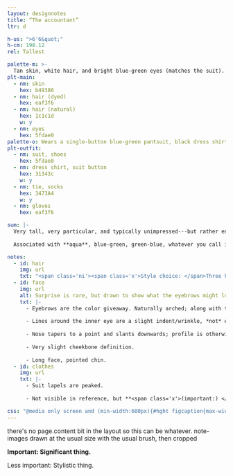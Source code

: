 ```yaml
---
layout: designnotes
title: “The accountant”
ltr: d

h-us: ">6'6&quot;"
h-cm: 198.12
rel: Tallest

palette-m: >-
  Tan skin, white hair, and bright blue-green eyes (matches the suit). Hair is long, wavy with flourish, and evidently dyed (eyebrows are the natural black).
plt-main:
  - nm: skin
    hex: b49386
  - nm: hair (dyed)
    hex: eaf3f6
  - nm: hair (natural)
    hex: 1c1c1d
    w: y
  - nm: eyes
    hex: 5fdae0
palette-o: Wears a single-button blue-green pantsuit, black dress shirt, dark blue tie, and shoes that match the suit.
plt-outfit:
  - nm: suit, shoes
    hex: 5fdae0
  - nm: dress shirt, suit button
    hex: 31343c
    w: y
  - nm: tie, socks
    hex: 3473A4
    w: y
  - nm: gloves
    hex: eaf3f6

sum: |-
  Very tall, very particular, and typically unimpressed---but rather enthused when fixated. Bright-suited with irises to match; white hair is dyed that way. Prone to odd hand movements.
  
  Associated with **aqua**, blue-green, green-blue, whatever you call it; always saturated, but can stand out less in certain lighting.

notes:
  - id: hair
    img: url
    txt: "<span class='ni'><span class='x'>Style choice: </span>Three hair waves in the front, two in the back, regardless of direction faced.</span> Dramatic swoop."
  - id: face
    img: url
    alt: Surprise is rare, but drawn to show what the eyebrows might look like raised.
    txt: |-
      - Eyebrows are the color giveaway. Naturally arched; along with thin eyes, <span class='ni'>default expression<span class='x'>(as I draw it) </span> can appear sardonic and/or faintly amused.</span>
      
      - Lines around the inner eye are a slight indent/wrinkle, *not* eyebags.
      
      - Nose tapers to a point and slants downwards; profile is otherwise fairly flat.
      
      - Very slight cheekbone definition.
      
      - Long face, pointed chin.
  - id: clothes
    img: url
    txt: |-
      - Suit lapels are peaked.
      
      - Not visible in reference, but **<span class='x'>(important:) </span>wears gloves** over bony hands. Prone to **odd hand gestures** when talking; otherwise keeps them **folded behind back** by default.

css: "@media only screen and (min-width:600px){#hght figcaption{max-width:8em;} #main{width:600px;} /*-150px*/ body{width:1400px;} #content{width:600px;} #sum{width:45.65rem;}"
---
```

there's no page.content bit in the layout so this can be whatever. note-images drawn at the usual size with the usual brush, then cropped

**<span class='x'>Important: </span>Significant thing.**

<span class='ni'><span class='x'>Less important: </span>Stylistic thing.</span>